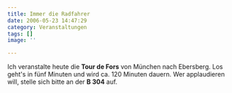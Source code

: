 ```yaml
---
title: Immer die Radfahrer
date: 2006-05-23 14:47:29
category: Veranstaltungen
tags: []
image: ''

---
```


Ich veranstalte heute die **Tour de Fors** von München nach Ebersberg. Los geht's in fünf Minuten und wird ca. 120 Minuten dauern. Wer applaudieren will, stelle sich bitte an der **B 304** auf.

